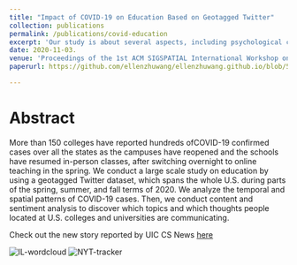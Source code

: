 ```yaml
---
title: "Impact of COVID-19 on Education Based on Geotagged Twitter"
collection: publications
permalink: /publications/covid-education
excerpt: 'Our study is about several aspects, including psychological categories, which capture emotion, social relationships, and individual differences.'
date: 2020-11-03.
venue: 'Proceedings of the 1st ACM SIGSPATIAL International Workshop on Modeling and Understanding the Spread of COVID-19'
paperurl: https://github.com/ellenzhuwang/ellenzhuwang.github.io/blob/586bec7597106a3ffd55497702c31fa9930c1891/files/oaei21_paper3.pdf

---
```

Abstract
======
More than 150 colleges have reported hundreds ofCOVID-19 confirmed cases over all the states as the campuses have reopened and the schools have resumed in-person classes, after switching overnight to online teaching in the spring. We conduct a large scale study on education by using a geotagged Twitter dataset, which spans the whole U.S. during parts of the spring, summer, and fall terms of 2020. We analyze the temporal and spatial patterns of COVID-19 cases. Then, we conduct content and sentiment analysis to discover which topics and which thoughts people located at U.S. colleges and universities are communicating.

Check out the new story reported by UIC CS News [here](https://cs.uic.edu/news-stories/cruz-wang-use-big-data-to-track-the-impact-of-the-pandemic-on-college-towns/)

![IL-wordcloud](https://user-images.githubusercontent.com/10067151/151641585-1098de96-db41-442d-baa8-e7a838a0db4b.png)
![NYT-tracker](https://user-images.githubusercontent.com/10067151/151641588-caedb2b3-21a0-4069-a000-3bc80ad65242.PNG)
